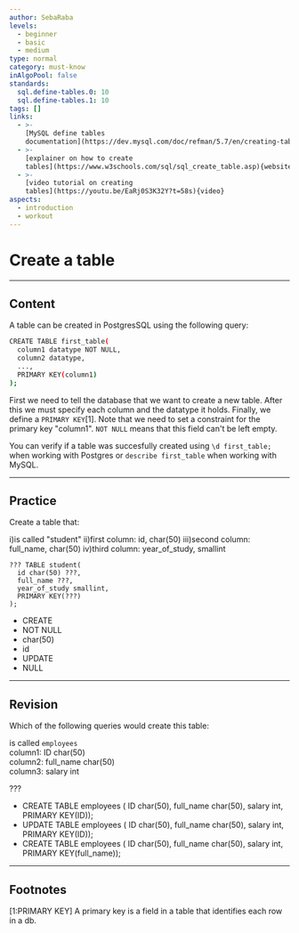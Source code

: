```yaml
---
author: SebaRaba
levels:
  - beginner
  - basic
  - medium
type: normal
category: must-know
inAlgoPool: false
standards:
  sql.define-tables.0: 10
  sql.define-tables.1: 10
tags: []
links:
  - >-
    [MySQL define tables
    documentation](https://dev.mysql.com/doc/refman/5.7/en/creating-tables.html){website}
  - >-
    [explainer on how to create
    tables](https://www.w3schools.com/sql/sql_create_table.asp){website}
  - >-
    [video tutorial on creating
    tables](https://youtu.be/EaRj0S3K32Y?t=58s){video}
aspects:
  - introduction
  - workout
---
```


# Create a table


---

## Content

A table can be created in PostgresSQL using the following query:

```bash
CREATE TABLE first_table(
  column1 datatype NOT NULL,
  column2 datatype,
  ...,
  PRIMARY KEY(column1)
);
```

First we need to tell the database that we want to create a new table. After this we must specify each column and the datatype it holds. Finally, we define a `PRIMARY KEY`[1]. Note that we need to set a constraint for the primary key "column1". `NOT NULL` means that this field can't be left empty.

You can verify if a table was succesfully created using `\d first_table;` when working with Postgres or `describe first_table` when working with MySQL.


---

## Practice

Create a table that:

i)is called "student"
ii)first column: id, char(50)
iii)second column: full_name, char(50)
iv)third column: year_of_study, smallint

    ??? TABLE student(
      id char(50) ???,
      full_name ???,
      year_of_study smallint,
      PRIMARY KEY(???)
    );

* CREATE
* NOT NULL
* char(50)
* id
* UPDATE
* NULL


---

## Revision

Which of the following queries would create this table:  

is called `employees`  
column1: ID char(50)  
column2: full_name char(50)  
column3: salary int  

???

* CREATE TABLE employees ( ID char(50), full_name char(50), salary int, PRIMARY KEY(ID));
* UPDATE TABLE employees ( ID char(50), full_name char(50), salary int, PRIMARY KEY(ID));
* CREATE TABLE employees ( ID char(50), full_name char(50), salary int, PRIMARY KEY(full_name));


---

## Footnotes

[1:PRIMARY KEY]
A primary key is a field in a table that identifies each row in a db.

